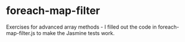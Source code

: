 # foreach-map-filter
Exercises for advanced array methods - I filled out the code in foreach-map-filter.js to make the Jasmine tests work.
